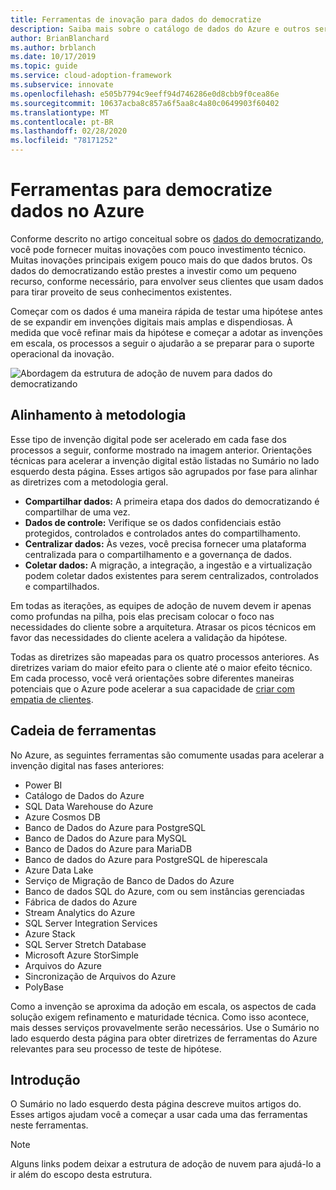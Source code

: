 ```yaml
---
title: Ferramentas de inovação para dados do democratize
description: Saiba mais sobre o catálogo de dados do Azure e outros serviços que ajudam a testar rapidamente uma hipótese antes de se expandir em invenções digitais mais amplas e dispendiosas.
author: BrianBlanchard
ms.author: brblanch
ms.date: 10/17/2019
ms.topic: guide
ms.service: cloud-adoption-framework
ms.subservice: innovate
ms.openlocfilehash: e505b7794c9eeff94d746286e0d8cbb9f0cea86e
ms.sourcegitcommit: 10637acba8c857a6f5aa8c4a80c0649903f60402
ms.translationtype: MT
ms.contentlocale: pt-BR
ms.lasthandoff: 02/28/2020
ms.locfileid: "78171252"
---
```

# <a name="tools-to-democratize-data-in-azure"></a>Ferramentas para democratize dados no Azure

Conforme descrito no artigo conceitual sobre os [dados do democratizando](../considerations/data.md), você pode fornecer muitas inovações com pouco investimento técnico. Muitas inovações principais exigem pouco mais do que dados brutos. Os dados do democratizando estão prestes a investir como um pequeno recurso, conforme necessário, para envolver seus clientes que usam dados para tirar proveito de seus conhecimentos existentes.

Começar com os dados é uma maneira rápida de testar uma hipótese antes de se expandir em invenções digitais mais amplas e dispendiosas. À medida que você refinar mais da hipótese e começar a adotar as invenções em escala, os processos a seguir o ajudarão a se preparar para o suporte operacional da inovação.

![Abordagem da estrutura de adoção de nuvem para dados do democratizando](../../_images/innovate/democratize-data.png)

## <a name="alignment-to-the-methodology"></a>Alinhamento à metodologia

Esse tipo de invenção digital pode ser acelerado em cada fase dos processos a seguir, conforme mostrado na imagem anterior. Orientações técnicas para acelerar a invenção digital estão listadas no Sumário no lado esquerdo desta página. Esses artigos são agrupados por fase para alinhar as diretrizes com a metodologia geral.

- **Compartilhar dados:** A primeira etapa dos dados do democratizando é compartilhar de uma vez.
- **Dados de controle:** Verifique se os dados confidenciais estão protegidos, controlados e controlados antes do compartilhamento.
- **Centralizar dados:** Às vezes, você precisa fornecer uma plataforma centralizada para o compartilhamento e a governança de dados.
- **Coletar dados:** A migração, a integração, a ingestão e a virtualização podem coletar dados existentes para serem centralizados, controlados e compartilhados.

Em todas as iterações, as equipes de adoção de nuvem devem ir apenas como profundas na pilha, pois elas precisam colocar o foco nas necessidades do cliente sobre a arquitetura. Atrasar os picos técnicos em favor das necessidades do cliente acelera a validação da hipótese.

Todas as diretrizes são mapeadas para os quatro processos anteriores. As diretrizes variam do maior efeito para o cliente até o maior efeito técnico. Em cada processo, você verá orientações sobre diferentes maneiras potenciais que o Azure pode acelerar a sua capacidade de [criar com empatia de clientes](../considerations/build.md).

## <a name="toolchain"></a>Cadeia de ferramentas

No Azure, as seguintes ferramentas são comumente usadas para acelerar a invenção digital nas fases anteriores:

- Power BI
- Catálogo de Dados do Azure
- SQL Data Warehouse do Azure
- Azure Cosmos DB
- Banco de Dados do Azure para PostgreSQL
- Banco de Dados do Azure para MySQL
- Banco de Dados do Azure para MariaDB
- Banco de dados do Azure para PostgreSQL de hiperescala
- Azure Data Lake
- Serviço de Migração de Banco de Dados do Azure
- Banco de dados SQL do Azure, com ou sem instâncias gerenciadas
- Fábrica de dados do Azure
- Stream Analytics do Azure
- SQL Server Integration Services
- Azure Stack
- SQL Server Stretch Database
- Microsoft Azure StorSimple
- Arquivos do Azure
- Sincronização de Arquivos do Azure
- PolyBase

Como a invenção se aproxima da adoção em escala, os aspectos de cada solução exigem refinamento e maturidade técnica. Como isso acontece, mais desses serviços provavelmente serão necessários. Use o Sumário no lado esquerdo desta página para obter diretrizes de ferramentas do Azure relevantes para seu processo de teste de hipótese.

## <a name="get-started"></a>Introdução

O Sumário no lado esquerdo desta página descreve muitos artigos do. Esses artigos ajudam você a começar a usar cada uma das ferramentas neste ferramentas.

> [!NOTE]
> Alguns links podem deixar a estrutura de adoção de nuvem para ajudá-lo a ir além do escopo desta estrutura.
